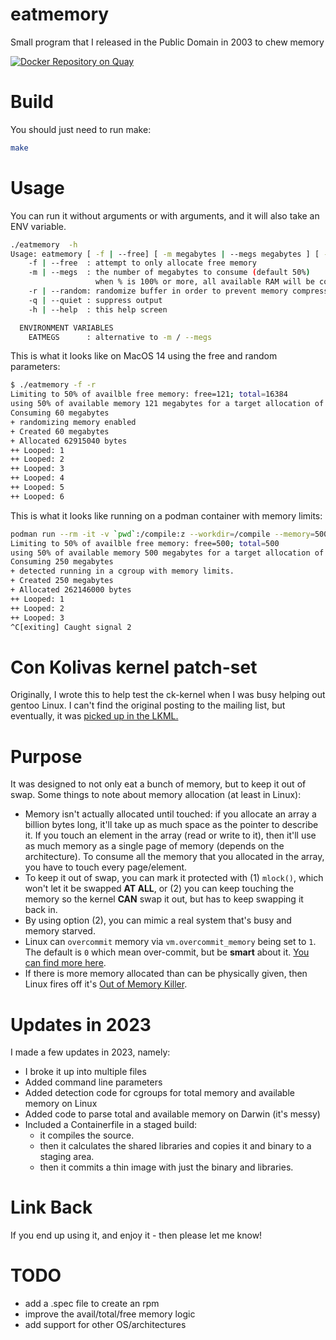 # eatmemory
Small program that I released in the Public Domain in 2003 to chew memory

[![Docker Repository on Quay](https://quay.io/repository/gonoph/eatmemory/status "Docker Repository on Quay")](https://quay.io/repository/gonoph/eatmemory)

# Build
You should just need to run make:

```bash
make
```

# Usage
You can run it without arguments or with arguments, and it will also take an ENV variable.

```bash
./eatmemory  -h
Usage: eatmemory [ -f | --free] [ -m megabytes | --megs megabytes ] [ -q | --quiet ] [ -h | --help ]
    -f | --free  : attempt to only allocate free memory
    -m | --megs  : the number of megabytes to consume (default 50%)
                   when % is 100% or more, all available RAM will be consumed.
    -r | --random: randomize buffer in order to prevent memory compression
    -q | --quiet : suppress output
    -h | --help  : this help screen

  ENVIRONMENT VARIABLES
    EATMEGS      : alternative to -m / --megs
```

This is what it looks like on MacOS 14 using the free and random parameters:
```bash
$ ./eatmemory -f -r
Limiting to 50% of availble free memory: free=121; total=16384
using 50% of available memory 121 megabytes for a target allocation of 60 megabytes
Consuming 60 megabytes
+ randomizing memory enabled
+ Created 60 megabytes
+ Allocated 62915040 bytes
++ Looped: 1
++ Looped: 2
++ Looped: 3
++ Looped: 4
++ Looped: 5
++ Looped: 6
```

This is what it looks like running on a podman container with memory limits:
```bash
podman run --rm -it -v `pwd`:/compile:z --workdir=/compile --memory=500m registry.redhat.io/ubi9:latest ./eatmemory -f
Limiting to 50% of availble free memory: free=500; total=500
using 50% of available memory 500 megabytes for a target allocation of 250 megabytes
Consuming 250 megabytes
+ detected running in a cgroup with memory limits.
+ Created 250 megabytes
+ Allocated 262146000 bytes
++ Looped: 1
++ Looped: 2
++ Looped: 3
^C[exiting] Caught signal 2
```

# Con Kolivas kernel patch-set
Originally, I wrote this to help test the ck-kernel when I was busy helping out
gentoo Linux. I can't find the original posting to the mailing list, but
eventually, it was [picked up in the LKML.][1]

# Purpose
It was designed to not only eat a bunch of memory, but to keep it out of swap.
Some things to note about memory allocation (at least in Linux):

* Memory isn't actually allocated until touched: if you allocate an array a
  billion bytes long, it'll take up as much space as the pointer to describe
  it. If you touch an element in the array (read or write to it), then it'll
  use as much memory as a single page of memory (depends on the architecture).
  To consume all the memory that you allocated in the array, you have to touch
  every page/element.
* To keep it out of swap, you can mark it protected with (1) `mlock()`, which
  won't let it be swapped **AT ALL**, or (2) you can keep touching the memory
  so the kernel **CAN** swap it out, but has to keep swapping it back in.
* By using option (2), you can mimic a real system that's busy and memory
  starved.
* Linux can `overcommit` memory via `vm.overcommit_memory` being set to `1`.
  The default is `0` which mean over-commit, but be **smart** about it.
  [You can find more here][2].
* If there is more memory allocated than can be physically given, then Linux
  fires off it's [Out of Memory Killer][3].

# Updates in 2023
I made a few updates in 2023, namely:

* I broke it up into multiple files
* Added command line parameters
* Added detection code for cgroups for total memory and available memory on Linux
* Added code to parse total and available memory on Darwin (it's messy)
* Included a Containerfile in a staged build:
  * it compiles the source.
  * then it calculates the shared libraries and copies it and binary to a staging area.
  * then it commits a thin image with just the binary and libraries.

# Link Back
If you end up using it, and enjoy it - then please let me know!

[1]: https://lkml.org/lkml/2004/12/13/272
[2]: https://www.kernel.org/doc/Documentation/vm/overcommit-accounting
[3]: https://www.kernel.org/doc/gorman/html/understand/understand016.html

# TODO

* add a .spec file to create an rpm
* improve the avail/total/free memory logic
* add support for other OS/architectures
